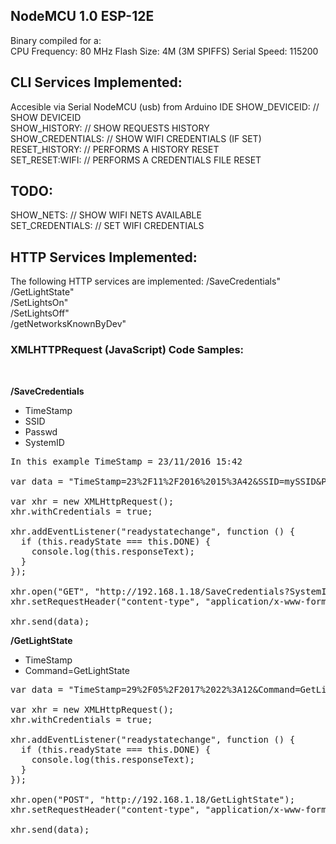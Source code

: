 <h2>NodeMCU 1.0 ESP-12E </h2>
Binary compiled for a: <br>CPU Frequency: 80 MHz
Flash Size: 4M (3M SPIFFS)
Serial Speed: 115200


<h2>CLI Services Implemented:</h2>     
Accesible via Serial NodeMCU (usb) from Arduino IDE
SHOW_DEVICEID:          //  SHOW DEVICEID<br>
SHOW_HISTORY:           //  SHOW REQUESTS HISTORY<br>
SHOW_CREDENTIALS:       //  SHOW WIFI CREDENTIALS (IF SET)<br>
RESET_HISTORY:          //  PERFORMS A HISTORY RESET <br>
SET_RESET:WIFI:         //  PERFORMS A CREDENTIALS FILE RESET<br>

<h2>TODO:</h2>
SHOW_NETS:              //  SHOW WIFI NETS AVAILABLE<br>
SET_CREDENTIALS:        //  SET WIFI CREDENTIALS <br>



<h2>HTTP Services Implemented:</h2>

The following HTTP services are implemented: 
  /SaveCredentials"       <br>
  /GetLightState"         <br>
  /SetLightsOn"           <br>
  /SetLightsOff"          <br>
  /getNetworksKnownByDev" <br>


<h3>XMLHTTPRequest (JavaScript) Code Samples:</h3><br>

<b>/SaveCredentials</b><br>
<ul>
<li>TimeStamp</li>
<li>SSID</li>
<li>Passwd</li>
<li>SystemID</li>
</ul>

<pre>
In this example TimeStamp = 23/11/2016 15:42

var data = "TimeStamp=23%2F11%2F2016%2015%3A42&SSID=mySSID&Passwd=myPasswd&SystemID=mySystemID";

var xhr = new XMLHttpRequest();
xhr.withCredentials = true;

xhr.addEventListener("readystatechange", function () {
  if (this.readyState === this.DONE) {
    console.log(this.responseText);
  }
});

xhr.open("GET", "http://192.168.1.18/SaveCredentials?SystemID=mySystemID&Passwd=myPasswd&SSID=mySSID&TimeStamp=22%2F01%2F2017");
xhr.setRequestHeader("content-type", "application/x-www-form-urlencoded");

xhr.send(data);
</pre>

<b>/GetLightState</b><br>
<ul>
<li>TimeStamp</li>
<li>Command=GetLightState</li>
</ul>

<pre>
var data = "TimeStamp=29%2F05%2F2017%2022%3A12&Command=GetLightState";

var xhr = new XMLHttpRequest();
xhr.withCredentials = true;

xhr.addEventListener("readystatechange", function () {
  if (this.readyState === this.DONE) {
    console.log(this.responseText);
  }
});

xhr.open("POST", "http://192.168.1.18/GetLightState");
xhr.setRequestHeader("content-type", "application/x-www-form-urlencoded");

xhr.send(data);
</pre>

